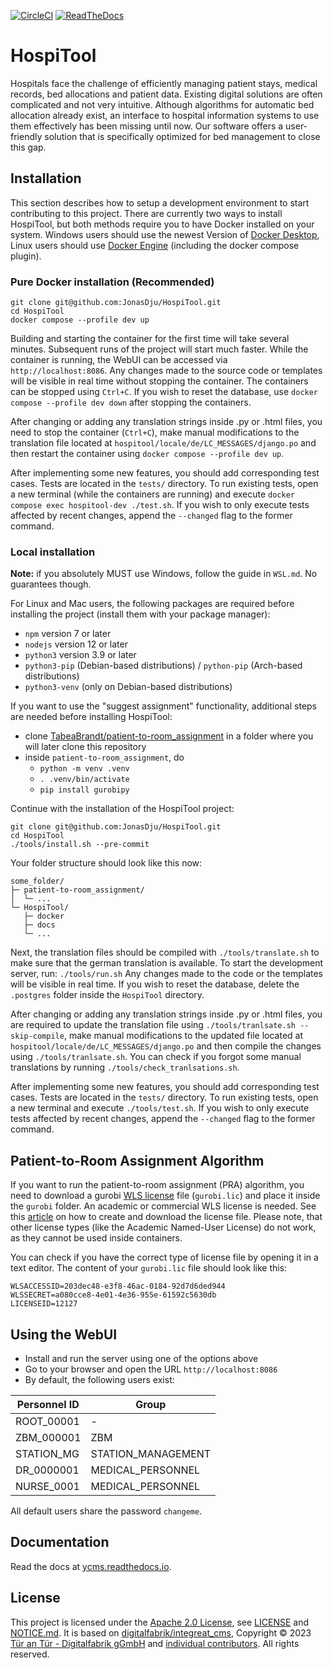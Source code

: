 <!-- Copyright [2019] [Integreat Project] -->
<!-- Copyright [2023] [YCMS] -->
<!---->
<!-- Licensed under the Apache License, Version 2.0 (the "License"); -->
<!-- you may not use this file except in compliance with the License. -->
<!-- You may obtain a copy of the License at -->
<!---->
<!--     http://www.apache.org/licenses/LICENSE-2.0 -->
<!---->
<!-- Unless required by applicable law or agreed to in writing, software -->
<!-- distributed under the License is distributed on an "AS IS" BASIS, -->
<!-- WITHOUT WARRANTIES OR CONDITIONS OF ANY KIND, either express or implied. -->
<!-- See the License for the specific language governing permissions and -->
<!-- limitations under the License. -->
[![CircleCI](https://circleci.com/gh/charludo/ycms.svg?style=shield)](https://circleci.com/gh/charludo/ycms)
[![ReadTheDocs](https://readthedocs.org/projects/ycms/badge/?version=latest)](https://ycms.readthedocs.io/en/latest/)

# HospiTool
Hospitals face the challenge of efficiently managing patient stays, medical records, bed allocations and patient data. Existing digital solutions are often complicated and not very intuitive. Although algorithms for automatic bed allocation already exist,
an interface to hospital information systems to use them effectively has been missing until now. Our software offers a user-friendly solution that is specifically optimized for bed management to close this gap.

## Installation

This section describes how to setup a development environment to start contributing to this project. There are currently two ways to install HospiTool, but both methods require you to have Docker installed on your system.
Windows users should use the newest Version of [Docker Desktop](https://www.docker.com/products/docker-desktop/), Linux users should use [Docker Engine](https://docs.docker.com/engine/install/) (including the docker compose plugin).

### Pure Docker installation (Recommended)
```
git clone git@github.com:JonasDju/HospiTool.git
cd HospiTool
docker compose --profile dev up
```
Building and starting the container for the first time will take several minutes. Subsequent runs of the project will start much faster.
While the container is running, the WebUI can be accessed via `http://localhost:8086`. Any changes made to the source code or templates will be visible in real time without stopping the container.
The containers can be stopped using `Ctrl+C`. If you wish to reset the database, use `docker compose --profile dev down` after stopping the containers.

After changing or adding any translation strings inside .py or .html files, you need to stop the container (`Ctrl+C`), make manual modifications to the translation file located at `hospitool/locale/de/LC_MESSAGES/django.po` and then restart the container using `docker compose --profile dev up`.

After implementing some new features, you should add corresponding test cases. Tests are located in the `tests/` directory.
To run existing tests, open a new terminal (while the containers are running) and execute `docker compose exec hospitool-dev ./test.sh`. If you wish to only execute tests affected by recent changes, append the `--changed` flag to the former command.

### Local installation
**Note:** if you absolutely MUST use Windows, follow the guide in `WSL.md`. No guarantees though.

For Linux and Mac users, the following packages are required before installing the project (install them with your package manager):

* `npm` version 7 or later
* `nodejs` version 12 or later
* `python3` version 3.9 or later
* `python3-pip` (Debian-based distributions) / `python-pip` (Arch-based distributions)
* `python3-venv` (only on Debian-based distributions)

If you want to use the "suggest assignment" functionality, additional steps are needed before installing HospiTool:
- clone [TabeaBrandt/patient-to-room_assignment](https://github.com/TabeaBrandt/patient-to-room_assignment/tree/main) in a folder where you will later clone this repository
- inside `patient-to-room_assignment`, do
    - `python -m venv .venv`
    - `. .venv/bin/activate`
    - `pip install gurobipy`

Continue with the installation of the HospiTool project:
````
git clone git@github.com:JonasDju/HospiTool.git
cd HospiTool
./tools/install.sh --pre-commit
````

Your folder structure should look like this now:
```
some_folder/
├─ patient-to-room_assignment/
│  └─ ...
└─ HospiTool/
   ├─ docker
   ├─ docs
   └─ ...
```

Next, the translation files should be compiled with `./tools/translate.sh` to make sure that the german translation is available.
To start the development server, run: `./tools/run.sh`
Any changes made to the code or the templates will be visible in real time. If you wish to reset the database, delete the `.postgres` folder inside the `HospiTool` directory.

After changing or adding any translation strings inside .py or .html files, you are required to update the translation file using `./tools/tranlsate.sh --skip-compile`, make manual modifications to the updated file located at `hospitool/locale/de/LC_MESSAGES/django.po` and then compile the changes using `./tools/tranlsate.sh`. You can check if you forgot some manual translations by running `./tools/check_tranlsations.sh`.

After implementing some new features, you should add corresponding test cases. Tests are located in the `tests/` directory.
To run existing tests, open a new terminal and execute `./tools/test.sh`. If you wish to only execute tests affected by recent changes, append the `--changed` flag to the former command.

## Patient-to-Room Assignment Algorithm
If you want to run the patient-to-room assignment (PRA) algorithm, you need to download a gurobi [WLS license](https://support.gurobi.com/hc/en-us/articles/13232844297489-How-do-I-set-up-a-Web-License-Service-WLS-license) file (`gurobi.lic`) 
and place it inside the `gurobi` folder. An academic or commercial WLS license is needed.
See this [article](https://www.gurobi.com/features/academic-wls-license/) on how to create and download the license file. Please note, that other license types (like the Academic Named-User License) do not work, as they cannot be used inside containers.

You can check if you have the correct type of license file by opening it in a text editor. The content of your `gurobi.lic` file should look like this:
```
WLSACCESSID=203dec48-e3f8-46ac-0184-92d7d6ded944
WLSSECRET=a080cce8-4e01-4e36-955e-61592c5630db
LICENSEID=12127
```


## Using the WebUI

* Install and run the server using one of the options above
* Go to your browser and open the URL `http://localhost:8086`
* By default, the following users exist:

| Personnel ID | Group              |
|--------------|--------------------|
| ROOT_00001   | -                  |
| ZBM_000001   | ZBM                |
| STATION_MG   | STATION_MANAGEMENT |
| DR_0000001   | MEDICAL_PERSONNEL  |
| NURSE_0001   | MEDICAL_PERSONNEL  |

All default users share the password `changeme`.

## Documentation

Read the docs at [ycms.readthedocs.io](https://ycms.readthedocs.io/en/latest/).


## License

This project is licensed under the [Apache 2.0 License](https://www.apache.org/licenses/LICENSE-2.0), see [LICENSE](./LICENSE) and [NOTICE.md](./NOTICE.md).
It is based on [digitalfabrik/integreat_cms](https://github.com/digitalfabrik/integreat-cms/), Copyright © 2023 [Tür an Tür - Digitalfabrik gGmbH](https://github.com/digitalfabrik) and [individual contributors](https://github.com/digitalfabrik/integreat-compass/graphs/contributors).
All rights reserved.
